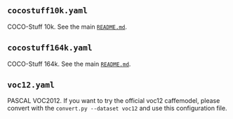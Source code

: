 ## ```cocostuff10k.yaml```

COCO-Stuff 10k. See the main [```README.md```](../README.md#default-settings).

## ```cocostuff164k.yaml```

COCO-Stuff 164k. See the main [```README.md```](../README.md#default-settings).

## ```voc12.yaml```

PASCAL VOC2012. If you want to try the official voc12 caffemodel, please convert with the ```convert.py --dataset voc12``` and use this configuration file.